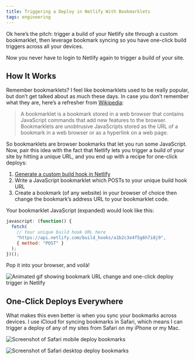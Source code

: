 ```yaml
---
title: Triggering a Deploy in Netlify With Bookmarklets
tags: engineering
---
```


Ok here’s the pitch: trigger a build of your Netlify site through a custom bookmarklet, then leverage bookmark syncing so you have one-click build triggers across all your devices.

Now you never have to login to Netlify again to trigger a build of your site.

## How It Works

Remember bookmarklets? I feel like bookmarklets used to be really popular, but don’t get talked about as much these days. In case you don’t remember what they are, here’s a refresher from [Wikipedia](https://en.wikipedia.org/wiki/Bookmarklet):

> A bookmarklet is a bookmark stored in a web browser that contains JavaScript commands that add new features to the browser. Bookmarklets are unobtrusive JavaScripts stored as the URL of a bookmark in a web browser or as a hyperlink on a web page.

So bookmarklets are browser bookmarks that let you run some JavaScript. Now, pair this idea with the fact that Netlify lets you trigger a build of your site by hitting a unique URL, and you end up with a recipe for one-click deploys:

1. [Generate a custom build hook in Netlify](https://www.netlify.com/docs/webhooks/)
2. Write a JavaScript bookmarklet which POSTs to your unique build hook URL
3. Create a bookmark (of any website) in your browser of choice then change the bookmark’s address URL to your bookmarklet code.

Your bookmarklet JavaScript (expanded) would look like this:

```js
javascript: (function() {
  fetch(
    // Your unique build hook URL here
    "https://api.netlify.com/build_hooks/a1b2c3e4f5g6h7i8j9",
    { method: "POST" }
  );
})();
```

Pop it into your browser, and voilà!

![Animated gif showing bookmark URL change and one-click deploy trigger in Netlify](https://cdn.jim-nielsen.com/blog/2018/netlify-bookmarklet.gif "Update your bookmark’s URL to your custom JavaScript code, then click it and watch Netlify trigger a build")

## One-Click Deploys Everywhere

What makes this even better is when you sync your bookmarks across devices. I use iCloud for syncing bookmarks in Safari, which means I can trigger a deploy of any of my sites from Safari on my iPhone or my Mac.

![Screenshot of Safari mobile deploy bookmarks](https://cdn.jim-nielsen.com/blog/2018/netlify-bookmarklet-mobile-sync.png)

![Screenshot of Safari desktop deploy bookmarks](https://cdn.jim-nielsen.com/blog/2018/netlify-bookmarklet-desktop-sync.png)
